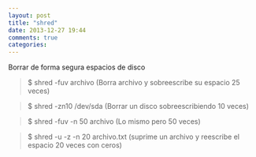 ```yaml
---
layout: post
title: "shred"
date: 2013-12-27 19:44
comments: true
categories: 
---
```

Borrar de forma segura espacios de disco 

>$ shred -fuv  archivo    (Borra archivo y sobreescribe su espacio  25 veces)

>$ shred -zn10 /dev/sda (Borrar un disco sobreescribiendo 10 veces) 

>$ shred -fuv -n 50 archivo     (Lo mismo pero 50 veces)

>$ shred -u -z -n 20 archivo.txt  (suprime un archivo y reescribe el espacio 20 veces con ceros)

